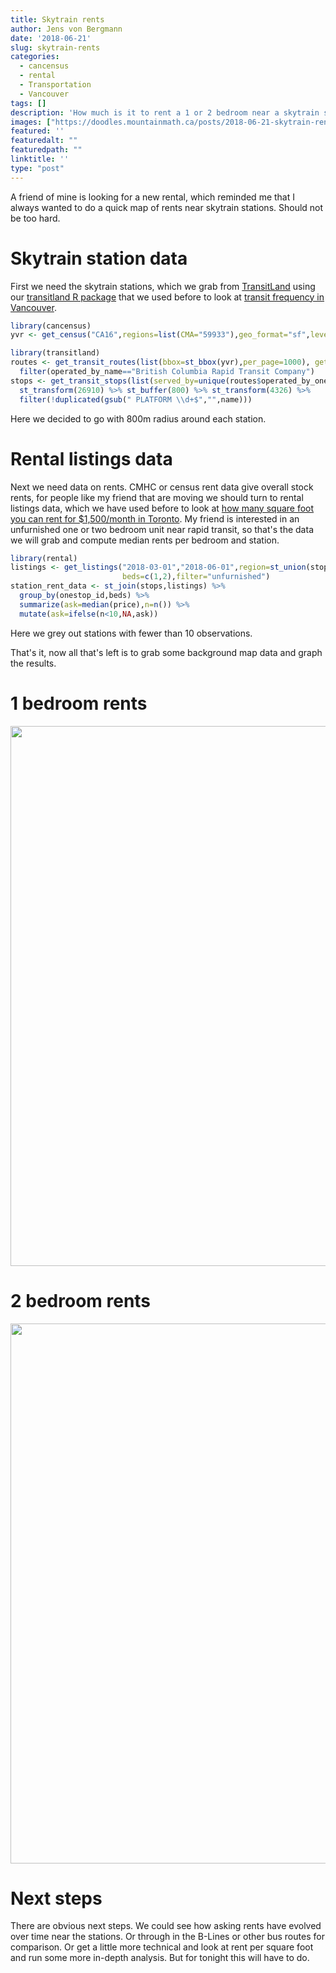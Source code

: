 ```yaml
---
title: Skytrain rents
author: Jens von Bergmann
date: '2018-06-21'
slug: skytrain-rents
categories:
  - cancensus
  - rental
  - Transportation
  - Vancouver
tags: []
description: 'How much is it to rent a 1 or 2 bedroom near a skytrain station?'
images: ["https://doodles.mountainmath.ca/posts/2018-06-21-skytrain-rents_files/figure-html/one_bedroom_map-1.png"]
featured: ''
featuredalt: ""
featuredpath: ""
linktitle: ''
type: "post"
---
```





A friend of mine is looking for a new rental, which reminded me that I always wanted to do a quick map of rents near skytrain stations. Should not be too hard. 

# Skytrain station data
First we need the skytrain stations, which we grab from [TransitLand](https://transit.land) using our [transitland R package](https://github.com/mountainMath/transitland) that we used before to look at [transit frequency in Vancouver](https://doodles.mountainmath.ca/blog/2018/03/12/transit-data/).
<!--more-->


```r
library(cancensus)
yvr <- get_census("CA16",regions=list(CMA="59933"),geo_format="sf",level="CSD")

library(transitland)
routes <- get_transit_routes(list(bbox=st_bbox(yvr),per_page=1000), get_all = TRUE) %>% 
  filter(operated_by_name=="British Columbia Rapid Transit Company")
stops <- get_transit_stops(list(served_by=unique(routes$operated_by_onestop_id)),get_all = TRUE) %>%
  st_transform(26910) %>% st_buffer(800) %>% st_transform(4326) %>%
  filter(!duplicated(gsub(" PLATFORM \\d+$","",name)))
```

Here we decided to go with 800m radius around each station.

# Rental listings data
Next we need data on rents. CMHC or census rent data give overall stock rents, for people like my friend that are moving we should turn to rental listings data, which we have used before to look at [how many square foot you can rent for $1,500/month in Toronto](https://doodles.mountainmath.ca/blog/2017/11/07/renting-in-toronto/). My friend is interested in an unfurnished one or two bedroom unit near rapid transit, so that's the data we will grab and compute median rents per bedroom and station.


```r
library(rental)
listings <- get_listings("2018-03-01","2018-06-01",region=st_union(stops),
                         beds=c(1,2),filter="unfurnished") 
station_rent_data <- st_join(stops,listings) %>% 
  group_by(onestop_id,beds) %>%
  summarize(ask=median(price),n=n()) %>%
  mutate(ask=ifelse(n<10,NA,ask))
```

Here we grey out stations with fewer than 10 observations.

That's it, now all that's left is to grab some background map data and graph the results.


# 1 bedroom rents

<img src="/posts/2018-06-21-skytrain-rents_files/figure-html/one_bedroom_map-1.png" width="864" />

# 2 bedroom rents

<img src="/posts/2018-06-21-skytrain-rents_files/figure-html/two_bedroom_map-1.png" width="864" />

# Next steps
There are obvious next steps. We could see how asking rents have evolved over time near the stations. Or through in the B-Lines or other bus routes for comparison. Or get a little more technical and look at rent per square foot and run some more in-depth analysis. But for tonight this will have to do.


